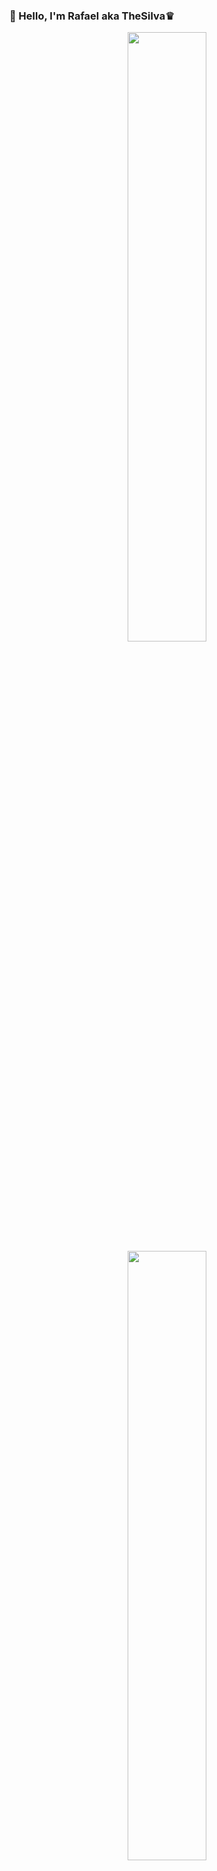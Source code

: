 ### 👋 Hello, I'm Rafael aka TheSilva♛ 

<div align="center">
  <a href="#"/>
  <img height="50%" src="https://github-readme-stats.vercel.app/api?username=xthesilvax&show_icons=true&hide_border=false&title_color=ff652f&icon_color=FFE400&bg_color=09131B&text_color=ffffff&border_color=0c1a25"/>
  <img height="50%" src="https://github-readme-stats.vercel.app/api/top-langs/?username=xthesilvax&langs_count=8x&show_icons=true&hide_border=false&title_color=ff652f&icon_color=FFE400&bg_color=09131B&text_color=ffffff&border_color=0c1a25"/>
</div>

## Just a programming lover
  
- 🏨 I'm currently working on a Discord Bot
- 🧑 Fun Fact: I love listening to music
- 🏆 2022 Goals: Release my Discord Bot
- 🍺 I live in Portugal

## Last Releases:

#### FiveM Scripts:
[TheSilva_Fuel v1.0](https://github.com/xthesilvax/TheSilva_Fuel)
[TheSilva_FCV v1.1](https://github.com/xthesilvax/TheSilva_FCV)

## Contributions:
![Snake animation](https://github.com/xthesilvax/xthesilvax/blob/output/github-contribution-grid-snake.svg)

## Languages and Tools:

<img align="left" alt="HTML5" width="20px" src="https://cdn.jsdelivr.net/gh/devicons/devicon/icons/html5/html5-original.svg" style="padding-right:10px;"/>
<img align="left" alt="CSS3" width="20px" src="https://cdn.jsdelivr.net/gh/devicons/devicon/icons/css3/css3-original.svg" style="padding-right:10px;"/>
<img align="left" alt="JS" width="20px" src="https://cdn.jsdelivr.net/gh/devicons/devicon/icons/javascript/javascript-original.svg" style="padding-right:10px;"/>
<img align="left" alt="Node.js" width="20px" src="https://cdn.jsdelivr.net/gh/devicons/devicon/icons/nodejs/nodejs-original.svg" style="padding-right:10px;"/>
<img align="left" alt="Lua" width="20px" src="https://cdn.jsdelivr.net/gh/devicons/devicon/icons/lua/lua-original.svg" style="padding-right:10px;"/>
<img align="left" alt="MySQL" width="20px" src="https://cdn.jsdelivr.net/gh/devicons/devicon/icons/mysql/mysql-original.svg" style="padding-right:10px;"/>
